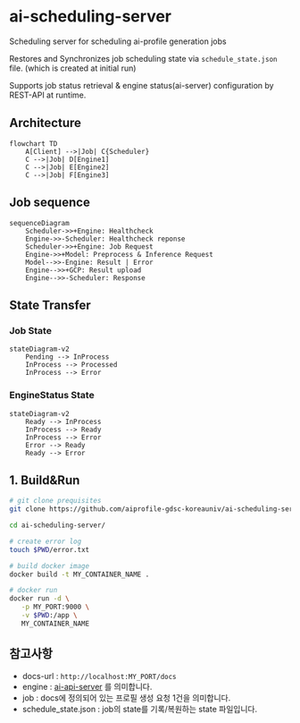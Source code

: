 # ai-scheduling-server
Scheduling server for scheduling ai-profile generation jobs 

Restores and Synchronizes job scheduling state via `schedule_state.json` file. (which is created at initial run)

Supports job status retrieval & engine status(ai-server) configuration by REST-API at runtime.

## Architecture
```mermaid
flowchart TD
    A[Client] -->|Job| C{Scheduler}
    C -->|Job| D[Engine1]
    C -->|Job| E[Engine2]
    C -->|Job| F[Engine3]
```

## Job sequence
```mermaid
sequenceDiagram
    Scheduler->>+Engine: Healthcheck
    Engine->>-Scheduler: Healthcheck reponse
    Scheduler->>+Engine: Job Request
    Engine->>+Model: Preprocess & Inference Request
    Model-->>-Engine: Result | Error
    Engine-->>+GCP: Result upload
    Engine-->>-Scheduler: Response
```
## State Transfer
### Job State
```mermaid
stateDiagram-v2
    Pending --> InProcess
    InProcess --> Processed
    InProcess --> Error
```
### EngineStatus State
```mermaid
stateDiagram-v2
    Ready --> InProcess
    InProcess --> Ready
    InProcess --> Error
    Error --> Ready
    Ready --> Error
```
## 1. Build&Run
```bash
# git clone prequisites
git clone https://github.com/aiprofile-gdsc-koreauniv/ai-scheduling-server/

cd ai-scheduling-server/

# create error log
touch $PWD/error.txt

# build docker image
docker build -t MY_CONTAINER_NAME .

# docker run
docker run -d \
   -p MY_PORT:9000 \
   -v $PWD:/app \
   MY_CONTAINER_NAME
```



## 참고사항
- docs-url : `http://localhost:MY_PORT/docs` 
- engine : [ai-api-server](https://github.com/aiprofile-gdsc-koreauniv/ai-api-server) 를 의미합니다.
- job : docs에 정의되어 있는 프로필 생성 요청 1건을 의미합니다.
- schedule_state.json : job의 state를 기록/복원하는 state 파일입니다.